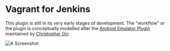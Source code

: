 # Vagrant for Jenkins

This plugin is still in its very early stages of development. The "workflow" or
the plugin is conceptually modelled after the [Android Emulator
Plugin](https://wiki.jenkins-ci.org/display/JENKINS/Android+Emulator+Plugin)
maintained by [Christopher Orr](https://github.com/orrc).


![A Screenshot](http://strongspace.com/rtyler/public/vagrant-plugin-yay.png)
